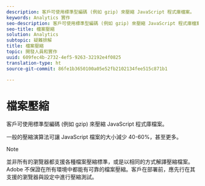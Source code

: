 ```yaml
---
description: 客戶可使用標準型編碼 (例如 gzip) 來壓縮 JavaScript 程式庫檔案。
keywords: Analytics 實作
seo-description: 客戶可使用標準型編碼 (例如 gzip) 來壓縮 JavaScript 程式庫檔案。
seo-title: 檔案壓縮
solution: Analytics
subtopic: 疑難排解
title: 檔案壓縮
topic: 開發人員和實作
uuid: 609fec4b-2732-4ef5-9263-32192e4f0825
translation-type: ht
source-git-commit: 86fe1b3650100a05e52fb2102134fee515c871b1

---
```



# 檔案壓縮

客戶可使用標準型編碼 (例如 gzip) 來壓縮 JavaScript 程式庫檔案。

一般的壓縮演算法可讓 JavaScript 檔案的大小減少 40-60%，甚至更多。

>[!NOTE]
>
>並非所有的瀏覽器都支援各種檔案壓縮標準，或是以相同的方式解譯壓縮檔案。Adobe 不保證在所有環境中都能有可靠的檔案壓縮。客戶在部署前，應先行在其支援的瀏覽器與設定中進行壓縮測試。

